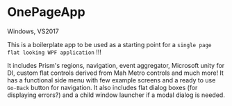 # OnePageApp

Windows, VS2017

This is a boilerplate app to be used as a starting point for a `single page flat looking WPF application` !!!

It includes Prism's regions, navigation, event aggregator, Microsoft unity for DI, custom flat controls derived from Mah Metro controls
and much more!
It has a functional side menu with few example screens and a ready to use `Go-Back` button for navigation.
It also includes flat dialog boxes (for displaying errors?) and a child window launcher if a modal dialog is needed.
